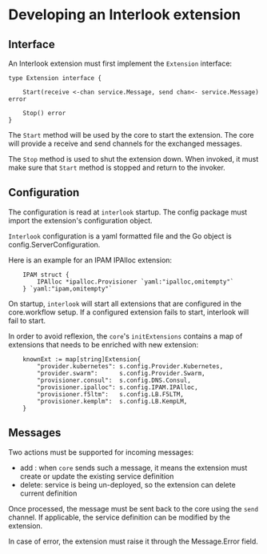 # Developing an Interlook extension


## Interface

An Interlook extension must first implement the `Extension` interface:

```golang
type Extension interface {

	Start(receive <-chan service.Message, send chan<- service.Message) error
	
	Stop() error
}
```

The `Start` method will be used by the core to start the extension. The core will provide a receive and send channels for the exchanged messages.

The `Stop` method is used to shut the extension down. When invoked, it must make sure that `Start` method is stopped and return to the invoker.

## Configuration

The configuration is read at `interlook` startup. The config package must import the extension's configuration object.

`Interlook` configuration is a yaml formatted file and the Go object is config.ServerConfiguration.

Here is an example for an IPAM IPAlloc extension:

```golang
	IPAM struct {
		IPAlloc *ipalloc.Provisioner `yaml:"ipalloc,omitempty"`
	} `yaml:"ipam,omitempty"`
```

On startup, `interlook` will start all extensions that are configured in the core.workflow setup. If a configured extension fails to start, interlook will fail to start.

In order to avoid reflexion, the `core`'s `initExtensions` contains a map of extensions that needs to be enriched with new extension:

```golang
    knownExt := map[string]Extension{
        "provider.kubernetes": s.config.Provider.Kubernetes,
        "provider.swarm":      s.config.Provider.Swarm,
        "provisioner.consul":  s.config.DNS.Consul,
        "provisioner.ipalloc": s.config.IPAM.IPAlloc,
        "provisioner.f5ltm":   s.config.LB.F5LTM,
        "provisioner.kemplm":  s.config.LB.KempLM,
    }
```


## Messages

Two actions must be supported for incoming messages:

* add : when `core` sends such a message, it means the extension must create or update the existing service definition
* delete: service is being un-deployed, so the extension can delete current definition

Once processed, the message must be sent back to the core using the `send` channel. If applicable, the service definition can be modified by the extension.

In case of error, the extension must raise it through the Message.Error field.

